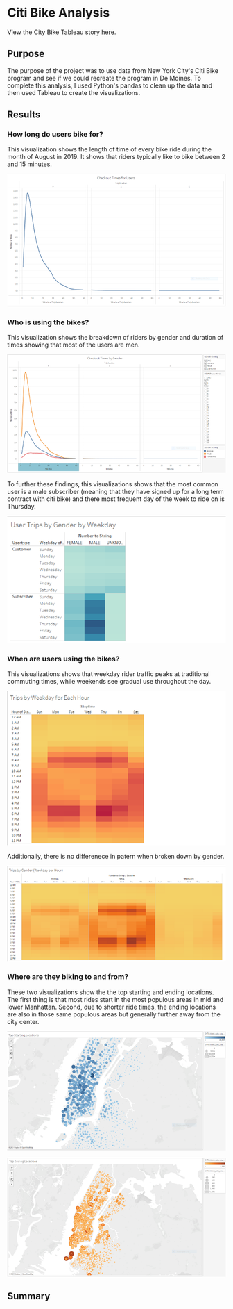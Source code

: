 # Citi Bike Analysis

View the City Bike Tableau story [here](https://public.tableau.com/app/profile/stuart.wilson2140/viz/CityBikeAnalysisNYC/CityBikeAnalysisNYC?publish=yes). 

## Purpose

The purpose of the project was to use data from New York City's Citi Bike program and see if we could recreate the program in De Moines. To complete this analysis, I used Python's pandas to clean up the data and then used Tableau to create the visualizations.

## Results

### How long do users bike for?
This visualization shows the length of time of every bike ride during the month of August in 2019. It shows that riders typically like to bike between 2 and 15 minutes.

![alt text](https://github.com/PSWil/bikesharing/blob/main/Resources/Checkout_time_users.png)

### Who is using the bikes?
This visualization shows the breakdown of riders by gender and duration of times showing that most of the users are men.

![alt text](https://github.com/PSWil/bikesharing/blob/main/Resources/Checkout_time_gender.png)

To further these findings, this visualizations shows that the most common user is a male subscriber (meaning that they have signed up for a long term contract with citi bike) and there most frequent day of the week to ride on is Thursday.

![alt text](https://github.com/PSWil/bikesharing/blob/main/Resources/Trips_weekday_gender.png)

### When are users using the bikes?
This visualizations shows that weekday rider traffic peaks at traditional commuting times, while weekends see gradual use throughout the day.

![alt text](https://github.com/PSWil/bikesharing/blob/main/Resources/Trips_by_weekday.png)

Additionally, there is no differenece in patern when broken down by gender.

![alt text](https://github.com/PSWil/bikesharing/blob/main/Resources/Trips_by_gender.png)

### Where are they biking to and from?
These two visualizations show the the top starting and ending locations. The first thing is that most rides start in the most populous areas in mid and lower Manhattan. Second, due to shorter ride times, the ending locations are also in those same populous areas but generally further away from the city center.

![alt text](https://github.com/PSWil/bikesharing/blob/main/Resources/Top_start_loc.png)

![alt text](https://github.com/PSWil/bikesharing/blob/main/Resources/Top_end_loc.png)

## Summary
